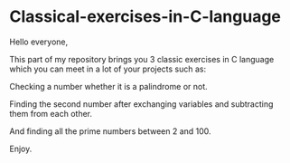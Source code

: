 # Classical-exercises-in-C-language

Hello everyone,

This part of my repository brings you 3 classic exercises in C language which you can meet in a lot of your projects such as:

Checking a number whether it is a palindrome or not.

Finding the second number after exchanging variables and subtracting them from each other.

And finding all the prime numbers between 2 and 100.

Enjoy.
